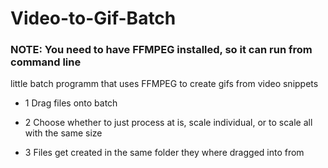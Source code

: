 # Video-to-Gif-Batch
 
### NOTE: You need to have FFMPEG installed, so it can run from command line
 
 
 little batch programm that uses FFMPEG to create gifs from video snippets
 
 * 1 Drag files onto batch
 
 * 2 Choose whether to just process at is, scale individual, or to scale all with the same size
 
 * 3 Files get created in the same folder they where dragged into from
